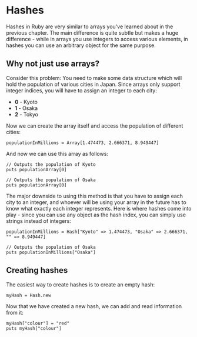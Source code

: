 # Hashes

Hashes in Ruby are very similar to arrays you've learned about in the previous chapter. The main difference is quite subtle but makes a huge difference - while in arrays you use integers to access various elements, in hashes you can use an arbitrary object for the same purpose.

## Why not just use arrays?

Consider this problem: You need to make some data structure which will hold the population of various cities in Japan. Since arrays only support integer indices, you will have to assign an integer to each city:

* **0** - Kyoto
* **1** - Osaka
* **2** - Tokyo

Now we can create the array itself and access the population of different cities:

    populationInMillions = Array[1.474473, 2.666371, 8.949447]

And now we can use this array as follows:

    // Outputs the population of Kyoto
    puts populationArray[0]

    // Outputs the population of Osaka
    puts populationArray[0]

The major downside to using this method is that you have to assign each city to an integer, and whoever will be using your array in the future has to know what exactly each integer represents. Here is where hashes come into play - since you can use any object as the hash index, you can simply use strings instead of integers:

    populationInMillions = Hash["Kyoto" => 1.474473, "Osaka" => 2.666371, "" => 8.949447]

    // Outputs the population of Osaka
    puts populationInMillions["Osaka"]

## Creating hashes

The easiest way to create hashes is to create an empty hash:

    myHash = Hash.new

Now that we have created a new hash, we can add and read information from it:

    myHash["colour"] = "red"
    puts myHash["colour"]

